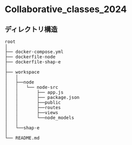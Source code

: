 # Collaborative_classes_2024

## ディレクトリ構造
<pre>
root
│
├── docker-compose.yml
├── dockerfile-node
├── dockerfile-shap-e
│
├── workspace
│   │
│   ├──node
│   │   └── node-src
│   │       ├── app.js
│   │       ├── package.json
│   │       ├──public
│   │       ├──routes
│   │       ├──views
│   │       └──node_models
│   │
│   └──shap-e
│
└── README.md
</pre>